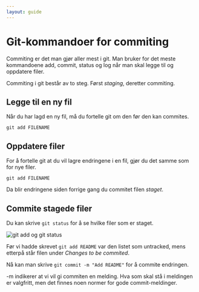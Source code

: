 ```yaml
---
layout: guide
---
```


# Git-kommandoer for commiting

Commiting er det man gjør aller mest i git.
Man bruker for det meste kommandoene add, commit, status og log når man skal legge til og oppdatere filer.

Commiting i git består av to steg. Først _staging_, deretter commiting.

## Legge til en ny fil

Når du har lagd en ny fil, må du fortelle git om den før den kan commites.

```
git add FILENAME
```

## Oppdatere filer

For å fortelle git at du vil lagre endringene i en fil, gjør du det samme som for nye filer.

```
git add FILENAME
```

Da blir endringene siden forrige gang du commitet filen _staget_.

## Commite stagede filer

Du kan skrive `git status` for å se hvilke filer som er staget.

![git add og git status](images/git-staging.png)

Før vi hadde skrevet `git add README` var den listet som untracked, mens etterpå står filen under _Changes to be commited_.

Nå kan man skrive `git commit -m "Add README"` for å commite endringen.

-m indikerer at vi vil gi commiten en melding. Hva som skal stå i meldingen er valgfritt, men det finnes noen normer for gode commit-meldinger.
